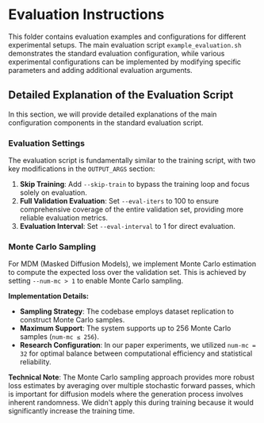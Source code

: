 # Evaluation Instructions

This folder contains evaluation examples and configurations for different experimental setups. The main evaluation script `example_evaluation.sh` demonstrates the standard evaluation configuration, while various experimental configurations can be implemented by modifying specific parameters and adding additional evaluation arguments.

## Detailed Explanation of the Evaluation Script

In this section, we will provide detailed explanations of the main configuration components in the standard evaluation script.

### Evaluation Settings

The evaluation script is fundamentally similar to the training script, with two key modifications in the `OUTPUT_ARGS` section:

1. **Skip Training**: Add `--skip-train` to bypass the training loop and focus solely on evaluation.
2. **Full Validation Evaluation**: Set `--eval-iters` to 100 to ensure comprehensive coverage of the entire validation set, providing more reliable evaluation metrics.
3. **Evaluation Interval**: Set `--eval-interval` to 1 for direct evaluation.

### Monte Carlo Sampling

For MDM (Masked Diffusion Models), we implement Monte Carlo estimation to compute the expected loss over the validation set. This is achieved by setting `--num-mc > 1` to enable Monte Carlo sampling.

**Implementation Details:**
- **Sampling Strategy**: The codebase employs dataset replication to construct Monte Carlo samples.
- **Maximum Support**: The system supports up to 256 Monte Carlo samples (`num-mc ≤ 256`).
- **Research Configuration**: In our paper experiments, we utilized `num-mc = 32` for optimal balance between computational efficiency and statistical reliability.

**Technical Note**: The Monte Carlo sampling approach provides more robust loss estimates by averaging over multiple stochastic forward passes, which is important for diffusion models where the generation process involves inherent randomness. We didn't apply this during training because it would significantly increase the training time.